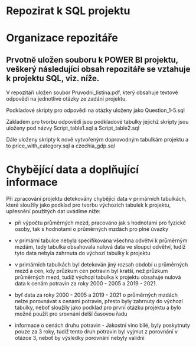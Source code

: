 # Repozirat k  SQL projektu

# Organizace repozitáře
Prvotně uložen souboru k POWER BI projektu, veškerý následující obsah repozitáře se vztahuje k projektu SQL, viz. níže.
--------------------------------------------------------------------------------------------------------------------------------------------------------------------
V repozitáři uložen soubor Pruvodni_listina.pdf, který obsahuje textové odpovědi na jednotlivé otázky ze zadání projektu.

Podkladové skripty pro odpovědi na otázky uloženy jako Question_1-5.sql

Základem pro tvorbu odpovědí jsou podkladové tabulky jejichž skripty jsou uloženy pod názvy Script_table1.sql a Script_table2.sql

Dále uloženy skripty k nově vytvořeným doprovodným tabulkám projektu a to price_with_category.sql a czechia_gdp.sql

# Chybějící data a doplňující informace

Při zpracování projektu detekovány chybějící data v primárních tabulkách, které sloužily jako podklad pro tvorbu výchozích tabulek k projektu, upřesnění použitých dat uvádíme níže:

- při výpočtu průměrných mezd, pracováno jak s hodnotami pro fyzické osoby, tak s hodnotami o průměrných mzdách pro plné úvazky

- v primární tabulce nebyla specifikována všechna odvětví k průměrným mzdám, tedy tabulka obsahovala nulová data ve sloupci odvětví, tudíž tyto data nebyla zahrnuta do výchozí tabulky k projektu

- v primárních tabulkách byl detekován jiný rozsah období u průměrných mezd a cen, kdy průzkum cen potravin byl kratší, než průzkum průměrných mezd, tudíž výchozí tabulka k projektu obsahuje nulová data k cenám potravin za roky 2000 - 2005 a 2019 - 2021. 

- byť data za roky 2000 - 2005 a 2019 - 2021 o průměrných mzdách nelze porovnávat s cenami potravin, přesto byly zahrnuty do výchozí tabulky, neboť sloužily jako podklad pro první otázku projektu a bylo možné použít pro srovnání delší časovou řadu

- informace o cenách druhu potravin - Jakostní víno bílé, byly poskytnuty pouze za 3 roky, tudíž tento druh potravin byl vyjmut z porovnání v otázce 3, neboť by výsledky porovnání nebyly validní
